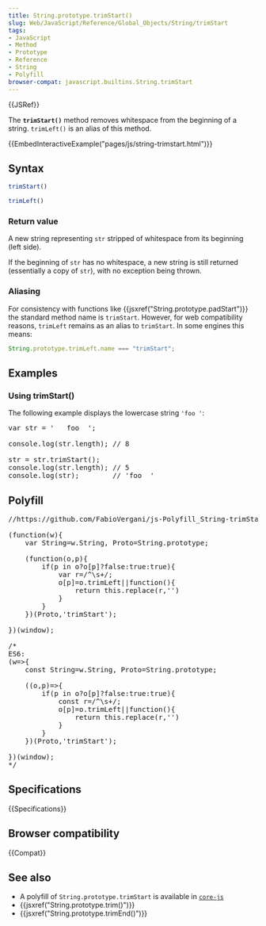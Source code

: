 ```yaml
---
title: String.prototype.trimStart()
slug: Web/JavaScript/Reference/Global_Objects/String/trimStart
tags:
- JavaScript
- Method
- Prototype
- Reference
- String
- Polyfill
browser-compat: javascript.builtins.String.trimStart
---
```

{{JSRef}}

The **`trimStart()`** method removes whitespace from the beginning of a string.
`trimLeft()` is an alias of this method.

{{EmbedInteractiveExample("pages/js/string-trimstart.html")}}

## Syntax

```js
trimStart()

trimLeft()
```

### Return value

A new string representing `str` stripped of whitespace from its beginning (left
side).

If the beginning of `str` has no whitespace, a new string is still returned
(essentially a copy of `str`), with no exception being thrown.

### Aliasing

For consistency with functions like
{{jsxref("String.prototype.padStart")}} the standard method name is
`trimStart`. However, for web compatibility reasons, `trimLeft` remains as an
alias to `trimStart`. In some engines this means:

```js
String.prototype.trimLeft.name === "trimStart";
```

## Examples

### Using trimStart()

The following example displays the lowercase string `'foo '`:

<pre class="brush: js highlight: [5]">var str = '   foo  ';

console.log(str.length); // 8

str = str.trimStart();
console.log(str.length); // 5
console.log(str);        // 'foo  '
</pre>

## Polyfill

<pre class="brush: js highlight: [5]">//https://github.com/FabioVergani/js-Polyfill_String-trimStart

(function(w){
    var String=w.String, Proto=String.prototype;

    (function(o,p){
        if(p in o?o[p]?false:true:true){
            var r=/^\s+/;
            o[p]=o.trimLeft||function(){
                return this.replace(r,'')
            }
        }
    })(Proto,'trimStart');

})(window);

/*
ES6:
(w=>{
    const String=w.String, Proto=String.prototype;

    ((o,p)=>{
        if(p in o?o[p]?false:true:true){
            const r=/^\s+/;
            o[p]=o.trimLeft||function(){
                return this.replace(r,'')
            }
        }
    })(Proto,'trimStart');

})(window);
*/</pre>

## Specifications

{{Specifications}}

## Browser compatibility

{{Compat}}

## See also

*   A polyfill of `String.prototype.trimStart` is available in
    [`core-js`](https://github.com/zloirock/core-js#ecmascript-string-and-regexp)
*   {{jsxref("String.prototype.trim()")}}
*   {{jsxref("String.prototype.trimEnd()")}}

